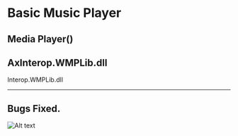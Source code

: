 # Basic Music Player

Media Player()
-----------
AxInterop.WMPLib.dll
-
Interop.WMPLib.dll

-----------
Bugs Fixed.
--------------------------
![Alt text](https://github.com/melihcan1376/MusicPlayer/blob/main/music.png?raw=true "Music Player")


